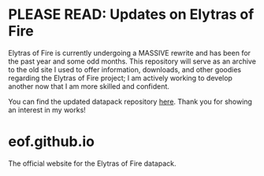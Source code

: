 # PLEASE READ: Updates on Elytras of Fire

Elytras of Fire is currently undergoing a MASSIVE rewrite and has been for the past year and some odd months. This repository will serve as an archive to the old site I used to offer information, downloads, and other goodies regarding the Elytras of Fire project; I am actively working to develop another now that I am more skilled and confident.

You can find the updated datapack repository [here](https://github.com/iHeronGH/Elytras-of-Fire). Thank you for showing an interest in my works!

# eof.github.io
The official website for the Elytras of Fire datapack.
